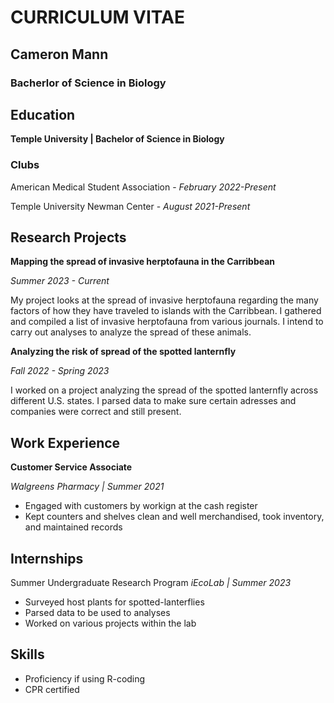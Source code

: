 # **CURRICULUM VITAE**
## **Cameron Mann**
### **Bacherlor of Science in Biology**


## Education
**Temple University | Bachelor of Science in Biology**

  ### Clubs

  American Medical Student Association 
    - *February 2022-Present*

  Temple University Newman Center 
    - *August 2021-Present* 


## Research Projects
**Mapping the spread of invasive herptofauna in the Carribbean**

*Summer 2023 - Current*

My project looks at the spread of invasive herptofauna regarding the many factors of how they have traveled to islands with the Carribbean. I gathered and compiled a list of invasive herptofauna from various journals. I intend to carry out analyses to analyze the spread of these animals. 

**Analyzing the risk of spread of the spotted lanternfly**

*Fall 2022 - Spring 2023*

I worked on a project analyzing the spread of the spotted lanternfly across different U.S. states. I parsed data to make sure certain adresses and companies were correct and still present. 

## Work Experience																			

**Customer Service Associate** 

*Walgreens Pharmacy | Summer 2021*
-	Engaged with customers by workign at the cash register
-	Kept counters and shelves clean and well merchandised, took inventory, and maintained records

## Internships

Summer Undergraduate Research Program 
*iEcoLab | Summer 2023*
  - Surveyed host plants for spotted-lanterflies
  - Parsed data to be used to analyses
  - Worked on various projects within the lab


## Skills

- Proficiency if using R-coding
- CPR certified
